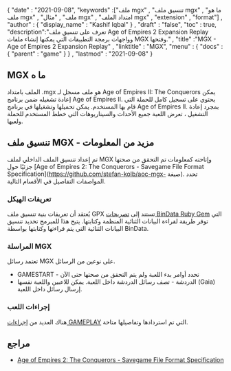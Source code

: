 {
  "date" : "2021-09-08",
  "keywords" :["ملف mgx" , "تنسيق ملف mgx" , "ما هو ملف mgx" , "ملف" , "مثال mgx" , "امتداد الملف mgx" , "extension" , "format"] ,
  "author" : {
    "display_name" : "Kashif Iqbal"
} ,
  "draft" : "false",
  "toc" : true,
  "description":"تعرف على تنسيق ملف Age of Empires 2 Expansion Replay وواجهات برمجة التطبيقات التي يمكنها إنشاء ملفات MGX وفتحها." ,
  "title" :"MGX - Age of Empires 2 Expansion Replay" ,
  "linktitle" : "MGX",
  "menu" : {
    "docs" : {
      "parent" : "game"
}
} ,
  "lastmod" : "2021-09-08"
}

## MGX ما ه

الملف بامتداد .mgx هو ملف مسجل لـ Age of Empires II: The Conquerors يمكن إعادة تشغيله ضمن برنامج Age of Empires II. يحتوي على تسجيل كامل للحملة التي قام بها المستخدم. يمكن تحميلها وتشغيلها في برنامج Age of Empires II. بمجرد إعادة التشغيل ، تعرض اللعبة جميع الأحداث والسيناريوهات التي خطط المستخدم للحملة ولعبها.

## تنسيق ملف MGX - مزيد من المعلومات

تم إعداد تنسيق الملف الداخلي لملف MGX وإتاحته كمعلومات تم التحقق من صحتها جزئيًا حول [Age of Empires 2: The Conquerors - Savegame File Format Specification](https://github.com/stefan-kolb/aoc-mgx- صيغة). تحدد المواصفات التفاصيل في الأقسام التالية.

### تعريفات الهيكل

يُعتقد أن تعريفات بنية تنسيق ملف GPX تستند إلى [تصريحات BinData Ruby Gem](https://github.com/dmendel/bindata/wiki) التي توفر طريقة لقراءة البيانات الثنائية المنظمة وكتابتها. يتيح هذا للمبرمج تحديد تنسيق البيانات الثنائية التي يتم قراءتها وكتابتها بواسطة BinData.

### المراسلة MGX

تعتمد رسائل MGX على نوعين من الرسائل.

* GAMESTART - تحدد أوامر بدء اللعبة ولم يتم التحقق من صحتها حتى الآن
* الدردشة - تصف رسائل الدردشة داخل اللعبة. يمكن للاعبين واللعبة نفسها (Gaia) إرسال رسائل داخل اللعبة.

### إجراءات اللعب

هناك العديد من [إجراءات GAMEPLAY](https://github.com/stefan-kolb/aoc-mgx-format/blob/master/README.md#actions) التي تم استردادها وتفاصيلها متاحة.

## مراجع

* [Age of Empires 2: The Conquerors - Savegame File Format Specification](https://github.com/stefan-kolb/aoc-mgx-format)

